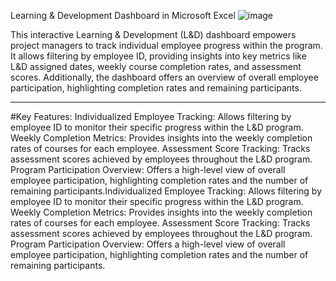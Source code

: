 Learning & Development Dashboard in Microsoft Excel
![image](https://github.com/shamiulkarim11/L-D-Dashboard-in-MS-Excel/assets/158545323/eb786838-8019-4e06-8065-441c5a94c79e)
<p>This interactive Learning & Development (L&D) dashboard empowers project managers to track individual employee progress within the program. It allows filtering by employee ID, providing insights into key metrics like L&D assigned dates, weekly course completion rates, and assessment scores. Additionally, the dashboard offers an overview of overall employee participation, highlighting completion rates and remaining participants.</P>
<hr>
#Key Features:
Individualized Employee Tracking: Allows filtering by employee ID to monitor their specific progress within the L&D program.
Weekly Completion Metrics: Provides insights into the weekly completion rates of courses for each employee.
Assessment Score Tracking: Tracks assessment scores achieved by employees throughout the L&D program.
Program Participation Overview: Offers a high-level view of overall employee participation, highlighting completion rates and the number of remaining participants.Individualized Employee Tracking: Allows filtering by employee ID to monitor their specific progress within the L&D program.
Weekly Completion Metrics: Provides insights into the weekly completion rates of courses for each employee.
Assessment Score Tracking: Tracks assessment scores achieved by employees throughout the L&D program.
Program Participation Overview: Offers a high-level view of overall employee participation, highlighting completion rates and the number of remaining participants.
